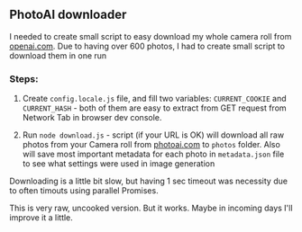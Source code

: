 ## PhotoAI downloader

I needed to create small script to easy download my whole camera roll from [openai.com](https://photoai.com/). Due to having over 600 photos, I had to create small script to download them in one run

### Steps:

1. Create `config.locale.js` file, and fill two variables: `CURRENT_COOKIE` and `CURRENT_HASH` - both of them are easy to extract from GET request from Network Tab in browser dev console.

2. Run `node download.js` - script (if your URL is OK) will download all raw photos from your Camera roll from [photoai.com](https://photoai.com/) to `photos` folder. Also will save most important metadata for each photo in `metadata.json` file to see what settings were used in image generation

Downloading is a little bit slow, but having 1 sec timeout was necessity due to often timouts using parallel Promises.

This is very raw, uncooked version. But it works. Maybe in incoming days I'll improve it a little.
